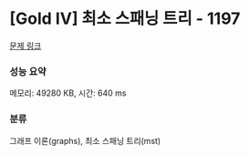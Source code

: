# [Gold IV] 최소 스패닝 트리 - 1197 

[문제 링크](https://www.acmicpc.net/problem/1197) 

### 성능 요약

메모리: 49280 KB, 시간: 640 ms

### 분류

그래프 이론(graphs), 최소 스패닝 트리(mst)

